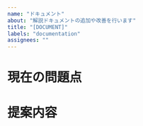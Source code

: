 ```yaml
---
name: "ドキュメント"
about: "解説ドキュメントの追加や改善を行います"
title: "[DOCUMENT]"
labels: "documentation"
assignees: ""
---
```


# 現在の問題点
<!-- 現在のコードの何が問題なのか、どのような技術的負債があるかを説明してください -->

# 提案内容
<!-- どのようなリファクタリングを提案するのか、具体的に説明してください -->
